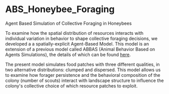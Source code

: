 # ABS_Honeybee_Foraging
Agent Based Simulation of Collective Foraging in Honeybees

To examine how the spatial distribution of resources interacts with individual variation in behavior to shape collective foraging decisions, we developed a a spatially-explicit Agent-Based Model. This model is an extension of a previous model called ABBAS (Animal Behavior Based on Agents Simulations), the details of which can be found [here](https://github.com/thmosqueiro/ABBAS).

The present model simulates food patches with three different qualities, in two alternative distributions: clumped and dispersed. This model allows us to examine how forager persistence and the behavioral composition of the colony (number of scouts) interact with landscape structure to influence the colony's collective choice of which resource patches to exploit.
